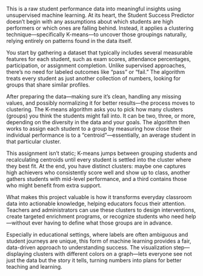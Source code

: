 This is a raw student performance data into meaningful insights using unsupervised machine learning. At its heart, the Student Success Predictor doesn’t begin with any assumptions about which students are high performers or which ones are falling behind. Instead, it applies a clustering technique—specifically K-means—to uncover those groupings naturally, relying entirely on patterns found in the data itself.

You start by gathering a dataset that typically includes several measurable features for each student, such as exam scores, attendance percentages, participation, or assignment completion. Unlike supervised approaches, there’s no need for labeled outcomes like “pass” or “fail.” The algorithm treats every student as just another collection of numbers, looking for groups that share similar profiles.

After preparing the data—making sure it’s clean, handling any missing values, and possibly normalizing it for better results—the process moves to clustering. The K-means algorithm asks you to pick how many clusters (groups) you think the students might fall into. It can be two, three, or more, depending on the diversity in the data and your goals. The algorithm then works to assign each student to a group by measuring how close their individual performance is to a “centroid”—essentially, an average student in that particular cluster.

This assignment isn’t static; K-means jumps between grouping students and recalculating centroids until every student is settled into the cluster where they best fit. At the end, you have distinct clusters: maybe one captures high achievers who consistently score well and show up to class, another gathers students with mid-level performance, and a third contains those who might benefit from extra support.

What makes this project valuable is how it transforms everyday classroom data into actionable knowledge, helping educators focus their attention. Teachers and administrators can use these clusters to design interventions, create targeted enrichment programs, or recognize students who need help—without ever having to define what those groups are in advance.

Especially in educational settings, where labels are often ambiguous and student journeys are unique, this form of machine learning provides a fair, data-driven approach to understanding success. The visualization step—displaying clusters with different colors on a graph—lets everyone see not just the data but the story it tells, turning numbers into plans for better teaching and learning.
